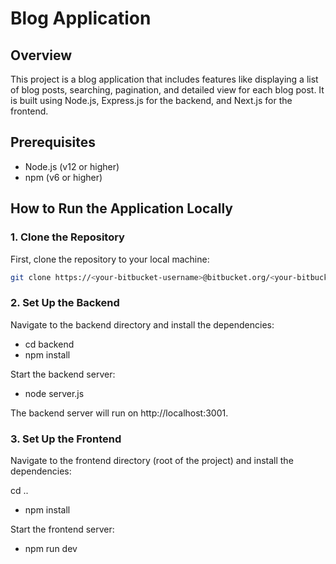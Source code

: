 # Blog Application

## Overview

This project is a blog application that includes features like displaying a list of blog posts, searching, pagination, and detailed view for each blog post. It is built using Node.js, Express.js for the backend, and Next.js for the frontend. 

## Prerequisites

- Node.js (v12 or higher)
- npm (v6 or higher)

## How to Run the Application Locally

### 1. Clone the Repository

First, clone the repository to your local machine:

```bash
git clone https://<your-bitbucket-username>@bitbucket.org/<your-bitbucket-username>/backend-assignment.git
```

### 2. Set Up the Backend
Navigate to the backend directory and install the dependencies:

- cd backend
- npm install

Start the backend server:
- node server.js

The backend server will run on http://localhost:3001.

### 3. Set Up the Frontend
Navigate to the frontend directory (root of the project) and install the dependencies:

cd ..
- npm install

Start the frontend server:
- npm run dev